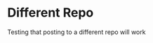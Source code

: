<!--
author: philip-gai
repository: https://github.com/philip-gai/announcement-drafter-demo
category: announcements
-->

# Different Repo

Testing that posting to a different repo will work

